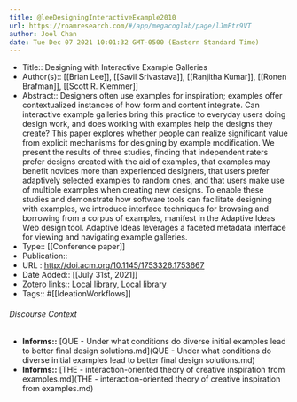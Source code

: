 ```yaml
---
title: @leeDesigningInteractiveExample2010
url: https://roamresearch.com/#/app/megacoglab/page/lJmFtr9VT
author: Joel Chan
date: Tue Dec 07 2021 10:01:32 GMT-0500 (Eastern Standard Time)
---
```


- Title:: Designing with Interactive Example Galleries
- Author(s):: [[Brian Lee]], [[Savil Srivastava]], [[Ranjitha Kumar]], [[Ronen Brafman]], [[Scott R. Klemmer]]
- Abstract:: Designers often use examples for inspiration; examples offer contextualized instances of how form and content integrate. Can interactive example galleries bring this practice to everyday users doing design work, and does working with examples help the designs they create? This paper explores whether people can realize significant value from explicit mechanisms for designing by example modification. We present the results of three studies, finding that independent raters prefer designs created with the aid of examples, that examples may benefit novices more than experienced designers, that users prefer adaptively selected examples to random ones, and that users make use of multiple examples when creating new designs. To enable these studies and demonstrate how software tools can facilitate designing with examples, we introduce interface techniques for browsing and borrowing from a corpus of examples, manifest in the Adaptive Ideas Web design tool. Adaptive Ideas leverages a faceted metadata interface for viewing and navigating example galleries.
- Type:: [[Conference paper]]
- Publication::
- URL : http://doi.acm.org/10.1145/1753326.1753667
- Date Added:: [[July 31st, 2021]]
- Zotero links:: [Local library](zotero://select/groups/2451508/items/MZM6XE9P), [Local library](https://www.zotero.org/groups/2451508/items/MZM6XE9P)
- Tags:: #[[IdeationWorkflows]]

###### Discourse Context

- **Informs::** [QUE - Under what conditions do diverse initial examples lead to better final design solutions.md](QUE - Under what conditions do diverse initial examples lead to better final design solutions.md)
- **Informs::** [THE - interaction-oriented theory of creative inspiration from examples.md](THE - interaction-oriented theory of creative inspiration from examples.md)

